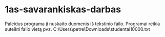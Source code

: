 # 1as-savarankiskas-darbas

Paleidus programa ji nuskaito duomenis iš tekstinio failo.
Programai reikia suteikti failo vietą pvz. C:\Users\petre\Downloads\studentai10000.txt 
